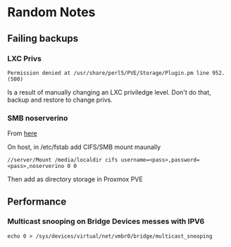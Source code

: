 # Random Notes
## Failing backups

### LXC Privs
```
Permission denied at /usr/share/perl5/PVE/Storage/Plugin.pm line 952. (500)
```
Is a result of manually changing an LXC priviledge level. Don't do that, backup and restore to change privs.

### SMB noserverino

From [here][def]

On host, in /etc/fstab add CIFS/SMB mount maunally
```
//server/Mount /media/localdir cifs username=<pass>,password=<pass>,noserverino 0 0
```
Then add as directory storage in Proxmox PVE

[def]: https://forum.proxmox.com/threads/backup-vm-fehler-fehlende-vzdump-quemu-ordner.115271/

## Performance

### Multicast snooping on Bridge Devices messes with IPV6

```
echo 0 > /sys/devices/virtual/net/vmbr0/bridge/multicast_snooping
```